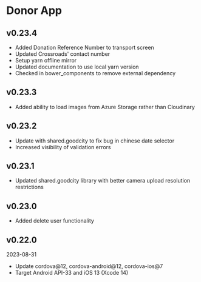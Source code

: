 # Donor App

## v0.23.4

- Added Donation Reference Number to transport screen
- Updated Crossroads' contact number
- Setup yarn offline mirror
- Updated documentation to use local yarn version
- Checked in bower_components to remove external dependency

## v0.23.3

- Added ability to load images from Azure Storage rather than Cloudinary

## v0.23.2

- Update with shared.goodcity to fix bug in chinese date selector
- Increased visibility of validation errors

## v0.23.1

- Updated shared.goodcity library with better camera upload resolution restrictions

## v0.23.0

- Added delete user functionality

## v0.22.0

2023-08-31

- Update cordova@12, cordova-android@12, cordova-ios@7
- Target Android API-33 and iOS 13 (Xcode 14)
